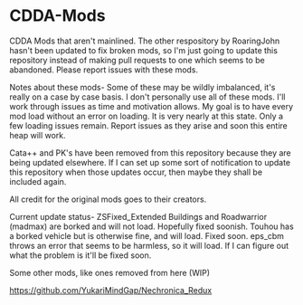 # CDDA-Mods
CDDA Mods that aren't mainlined.
The other respository by RoaringJohn hasn't been updated to fix broken mods, so I'm just going to update this repository instead of making pull requests to one which seems to be abandoned.
Please report issues with these mods.

Notes about these mods-
Some of these may be wildly imbalanced, it's really on a case by case basis. I don't personally use all of these mods. I'll work through issues as time and motivation allows. My goal is to have every mod load without an error on loading. It is very nearly at this state.  Only a few loading issues remain. Report issues as they arise and soon this entire heap will work.

Cata++ and PK's have been removed from this repository because they are being updated elsewhere. If I can set up some sort of notification to update this repository when those updates occur, then maybe they shall be included again.

All credit for the original mods goes to their creators.

Current update status-
ZSFixed_Extended Buildings and Roadwarrior (madmax) are borked and will not load. Hopefully fixed soonish.
Touhou has a borked vehicle but is otherwise fine, and will load. Fixed soon.
eps_cbm throws an error that seems to be harmless, so it will load. If I can figure out what the problem is it'll be fixed soon.

Some other mods, like ones removed from here (WIP)

https://github.com/YukariMindGap/Nechronica_Redux
